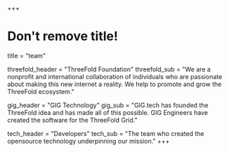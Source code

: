 +++
# Don't remove title!
title = "team"

threefold_header = "ThreeFold Foundation"
threefold_sub = "We are a nonprofit and international collaboration of individuals who are passionate about making this new internet a reality. We help to promote and grow the ThreeFold ecosystem."

gig_header = "GIG Technology"
gig_sub = "GIG.tech has founded the ThreeFold idea and has made all of this possible. GIG Engineers have created the software for the ThreeFold Grid."

tech_header = "Developers"
tech_sub = "The team who created the opensource technology underpinning our mission."
+++

